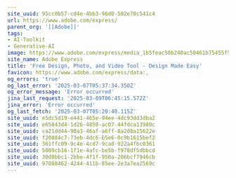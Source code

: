 ```yaml
---
site_uuid: 95cc0b57-cd4e-4bb3-96d0-502e70c541c4
url: https://www.adobe.com/express/
parent_org: '[[Adobe]]'
tags:
- AI-Toolkit
- Generative-AI
image: https://www.adobe.com/express/media_1b5feac50b240ac50461b75455f51032ee15e002d.jpeg?width=1200&format=pjpg&optimize=medium
site_name: Adobe Express
title: 'Free Design, Photo, and Video Tool - Design Made Easy'
favicon: https://www.adobe.com/express/data:,
og_errors: 'true'
og_last_error: '2025-03-07T05:37:34.350Z'
og_error_message: 'Error occurred'
jina_last_request: '2025-03-09T06:45:15.572Z'
jina_error: 'Error occurred'
og_last_fetch: '2025-03-07T05:20:40.115Z'
site_uuid: e5dc5d19-e441-465e-94ee-4dc93dd3dba2
site_uuid: e65843d4-1d26-4850-ac07-44fdca13980c
site_uuid: ca21dd44-90a3-46af-a6ff-8a2d8a15622e
site_uuid: f20884c7-73eb-4dc6-b5e6-0c9b1615bef2
site_uuid: 361ffc09-9c4e-4cd7-9ca0-922a4fbc0361
site_uuid: 5009cb16-1f1e-4afc-be5b-f978df5dbbcd
site_uuid: 30d0bbc1-2bbe-4f1f-950a-206bcf7946cb
site_uuid: 97088462-4244-411b-85ee-2e3a7ea2569c
---
```


